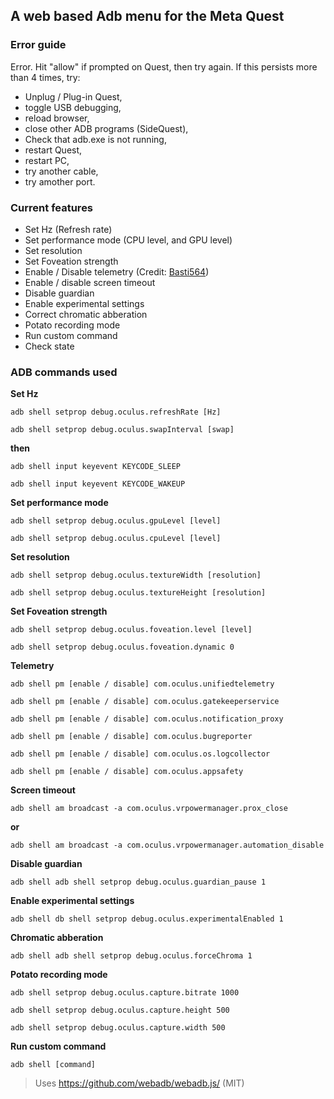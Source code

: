 ## A web based Adb menu for the Meta Quest

### Error guide

Error. Hit "allow" if prompted on Quest, then try again. If this persists more than 4 times, try:
- Unplug / Plug-in Quest,
- toggle USB debugging,
- reload browser,
- close other ADB programs (SideQuest),
- Check that adb.exe is not running,
- restart Quest,
- restart PC,
- try another cable,
- try amother port.

### Current features

- Set Hz (Refresh rate)
- Set performance mode (CPU level, and GPU level)
- Set resolution
- Set Foveation strength 
- Enable / Disable telemetry (Credit: [Basti564](https://github.com/Basti564))
- Enable / disable screen timeout
- Disable guardian
- Enable experimental settings
- Correct chromatic abberation
- Potato recording mode
- Run custom command
- Check state

### ADB commands used

**Set Hz**

```adb shell setprop debug.oculus.refreshRate [Hz]```

```adb shell setprop debug.oculus.swapInterval [swap]```

**then**

```adb shell input keyevent KEYCODE_SLEEP```

```adb shell input keyevent KEYCODE_WAKEUP```

**Set performance mode**

```adb shell setprop debug.oculus.gpuLevel [level]```

```adb shell setprop debug.oculus.cpuLevel [level]```

**Set resolution**

```adb shell setprop debug.oculus.textureWidth [resolution]```

```adb shell setprop debug.oculus.textureHeight [resolution]```

**Set Foveation strength**

```adb shell setprop debug.oculus.foveation.level [level]```

```adb shell setprop debug.oculus.foveation.dynamic 0```

**Telemetry**

```adb shell pm [enable / disable] com.oculus.unifiedtelemetry```

```adb shell pm [enable / disable] com.oculus.gatekeeperservice```

```adb shell pm [enable / disable] com.oculus.notification_proxy```

```adb shell pm [enable / disable] com.oculus.bugreporter```

```adb shell pm [enable / disable] com.oculus.os.logcollector```

```adb shell pm [enable / disable] com.oculus.appsafety```

**Screen timeout**

```adb shell am broadcast -a com.oculus.vrpowermanager.prox_close```

**or**

```adb shell am broadcast -a com.oculus.vrpowermanager.automation_disable```

**Disable guardian**

```adb shell adb shell setprop debug.oculus.guardian_pause 1```

**Enable experimental settings**

```adb shell db shell setprop debug.oculus.experimentalEnabled 1```

**Chromatic abberation**

```adb shell adb shell setprop debug.oculus.forceChroma 1```

**Potato recording mode**

```adb shell setprop debug.oculus.capture.bitrate 1000```

```adb shell setprop debug.oculus.capture.height 500```

```adb shell setprop debug.oculus.capture.width 500```

**Run custom command**

```adb shell [command]```

> Uses https://github.com/webadb/webadb.js/ (MIT)